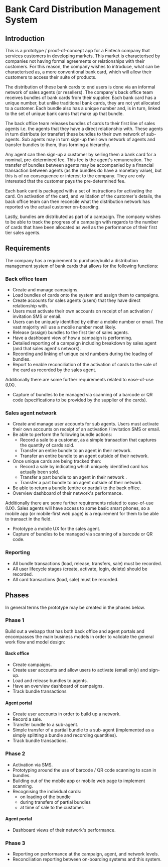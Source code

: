 # Bank Card Distribution Management System

## Introduction

This is a prototype / proof-of-concept app for a Fintech company that services customers
in developing markets. This market is characterised by companies not having formal agreements
or relationships with their customers. For this reason, the company wishes to introduce, what
can be characterised as, a more conventional bank card, which will allow their customers to access
their suite of products.

The distribution of these bank cards to end users is done via an informal network of sales agents
(or resellers). The company's back office team receives bundles of bank cards from their supplier.
Each bank card has a unique number, but unlike traditional bank cards, they are not yet allocated
to a customer. Each bundle also has a unique number and, is in turn, linked to the set of unique 
bank cards that make up that bundle.

The back office team releases bundles of cards to their first line of sales agents i.e. the agents
that they have a direct relationship with. These agents in turn distribute (or transfer) these 
bundles to their own network of sub-agents. Sub agents may in turn sign-up their own
network of agents and transfer bundles to them, thus forming a hierarchy.

Any agent can then sign-up a customer by selling them a bank card for a nominal, pre-determined 
fee. This fee is the agent's remuneration. The transfer of bundles between agents may be 
accompanied by a financial transaction between agents (as the bundles do have a monetary value), 
but this is of no consequence or interest to the company. They are only interested that the 
customer pays the pre-determined fee.

Each bank card is packaged with a set of instructions for activating the card. On activation
of the card, and validation of the customer's details, the back office team can then reconcile
what the distribution network has reported vs the actual customer on-boarding. 

Lastly, bundles are distributed as part of a campaign. The company wishes to be able to track
the progress of a campaign with regards to the number of cards that have been allocated as well
as the performance of their first tier sales agents.

## Requirements

The company has a requirement to purchase/build a distribution management system of bank cards 
that allows for the following functions:

### Back office team
 
* Create and manage campaigns.
* Load bundles of cards onto the system and assign them to campaigns.
* Create accounts for sales agents (users) that they have direct relationship with.
* Users must activate their own accounts on receipt of an activation / invitation SMS or email. 
* Users can be uniquely identified by either a mobile number or email. The vast majority will
  use a mobile number most likely.
* Release (assign) bundles to the first tier of sales agents.
* Have a dashboard view of how a campaign is performing.
* Detailed reporting of a campaign including breakdown by sales agent (and that sales agent's network).
* Recording and linking of unique card numbers during the loading of bundles.   
* Report to enable reconciliation of the activation of cards to the sale of the card as 
  recorded by the sales agent.

Additionally there are some further requirements related to ease-of-use (UX).
* Capture of bundles to be managed via scanning of a barcode or QR code (specifications to be
  provided by the supplier of the cards).
 

### Sales agent network

* Create and manage user accounts for sub agents. Users must activate their own accounts 
  on receipt of an activation / invitation SMS or email.
* Be able to perform the following bundle actions:
  * Record a sale to a customer, as a simple transaction that captures the quantity of 
    cards sold.
  * Transfer an entire bundle to an agent in their network.
  * Transfer an entire bundle to an agent outside of their network.
* Once unique cards are being tracked then:
  * Record a sale by indicating which uniquely identified card has actually been sold.
  * Transfer a part bundle to an agent in their network .
  * Transfer a part bundle to an agent outside of their network.
* Be able to return a bundle (entire or partial) to the back office.
* Overview dashboard of their network's performance.

Additionally there are some further requirements related to ease-of-use (UX). Sales agents
will have access to some basic smart phones, so a mobile app (or mobile-first web page) is
a requirement for them to be able to transact in the field. 
* Prototype a mobile UX for the sales agent. 
* Capture of bundles to be managed via scanning of a barcode or QR code.

### Reporting

* All bundle transactions (load, release, transfers, sale) must be recorded.
* All user lifecycle stages (create, activate, login, delete) should be recorded.
* All card transactions (load, sale) must be recorded.

## Phases  

In general terms the prototype may be created in the phases below. 

### Phase 1 

Build out a webapp that has both back office and agent portals and encompasses the main
business models in order to validate the general work flow and model design:
   
#### Back office
* Create campaigns.
* Create user accounts and allow users to activate (email only) and sign-up.  
* Load and release bundles to agents.
* Have an overview dashboard of campaigns.
* Track bundle transactions

#### Agent portal
* Create user accounts in order to build up a network.
* Record a sale.
* Transfer bundle to a sub-agent.
* Simple transfer of a partial bundle to a sub-agent (implemented as a simply 
  splitting a bundle and recording quantities).
* Track bundle transactions.
  
### Phase 2

* Activation via SMS.
* Prototyping around the use of barcode / QR code scanning to scan in bundles.
* Building out of the mobile app or mobile web page to implement scanning.  
* Recognising the individual cards:
  * on loading of the bundle
  * during transfers of partial bundles
  * at time of sale to the customer.
  
#### Agent portal
* Dashboard views of their network's performance.
  
### Phase 3

* Reporting on performance at the campaign, agent, and network levels.
* Reconciliation reporting between on-boarding systems and this system.





